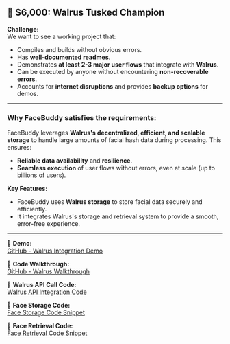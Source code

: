 ## 🦣 $6,000: Walrus Tusked Champion  

**Challenge:**  
We want to see a working project that:  
- Compiles and builds without obvious errors.  
- Has **well-documented readmes**.  
- Demonstrates **at least 2-3 major user flows** that integrate with **Walrus**.  
- Can be executed by anyone without encountering **non-recoverable errors**.  
- Accounts for **internet disruptions** and provides **backup options** for demos.

---

### **Why FaceBuddy satisfies the requirements:**

FaceBuddy leverages **Walrus's decentralized, efficient, and scalable storage** to handle large amounts of facial hash data during processing. This ensures:  
- **Reliable data availability** and **resilience**.  
- **Seamless execution** of user flows without errors, even at scale (up to billions of users).  

**Key Features:**
- FaceBuddy uses **Walrus storage** to store facial data securely and efficiently.  
- It integrates Walrus's storage and retrieval system to provide a smooth, error-free experience.  

---

🎥 **Demo:**  
[GitHub - Walrus Integration Demo](https://github.com/user-attachments/assets/b7e6f115-1223-48e9-9827-21e12b3240cc)  

🔑 **Code Walkthrough:**  
[GitHub - Walrus Walkthrough](https://github.com/user-attachments/assets/712fc657-25cb-4d54-98d1-25fc9df7a08b)  

🔗 **Walrus API Call Code:**  
[Walrus API Integration Code](https://github.com/WilliamUW/facebuddy-web-app/blob/main/src/utility/walrus.ts)  

🔗 **Face Storage Code:**  
[Face Storage Code Snippet](https://github.com/WilliamUW/facebuddy-web-app/blob/faade49d336570d5f3198cdbec0d9d42ae66cac7/src/components/FaceRegistration.tsx#L132-L144)  

🔗 **Face Retrieval Code:**  
[Face Retrieval Code Snippet](https://github.com/WilliamUW/facebuddy-web-app/blob/72f78f23db06639094df4b59360dc9f856307141/src/app/page.tsx#L70-L85)  

